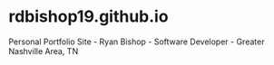 # rdbishop19.github.io
Personal Portfolio Site - Ryan Bishop - Software Developer - Greater Nashville Area, TN
